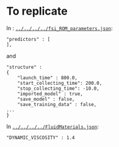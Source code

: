 # To replicate

In : [`../../../../fsi_ROM_parameters.json`](../../../../fsi_ROM_parameters.json):
```
"predictors" : [
],
```
and
```
"structure" :
{
    "launch_time" : 800.0,
    "start_collecting_time": 200.0,
    "stop_collecting_time": -10.0,
    "imported_model" : true,
    "save_model" : false,
    "save_training_data" : false,
...
}
```

In [`../../../../FluidMaterials.json`](../../../../FluidMaterials.json):
```
"DYNAMIC_VISCOSITY" : 1.4
```
